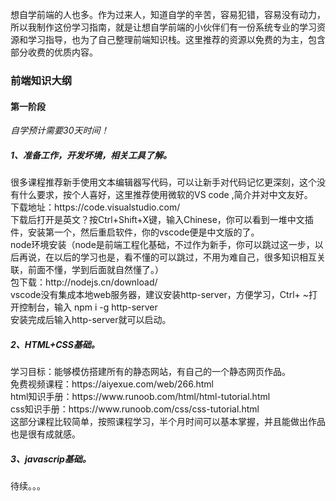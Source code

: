 <P>
想自学前端的人也多。作为过来人，知道自学的辛苦，容易犯错，容易没有动力，所以我制作这份学习指南，就是让想自学前端的小伙伴们有一份系统专业的学习资源和学习指导，也为了自己整理前端知识栈。这里推荐的资源以免费的为主，包含部分收费的优质内容。
</P>

<h3>前端知识大纲</h3>

<h4>第一阶段</h4>
<p><i>自学预计需要30天时间！</i></p>

<h5>1、准备工作，开发坏境，相关工具了解。</h5>
<p>
很多课程推荐新手使用文本编辑器写代码，可以让新手对代码记忆更深刻，这个没有什么要求，按个人喜好，这里推荐使用微软的VS code ,简介并对中文友好。<br/>
下载地址：https://code.visualstudio.com/ <br/>
下载后打开是英文？按Ctrl+Shift+X键，输入Chinese，你可以看到一堆中文插件，安装第一个，然后重启软件，你的vscode便是中文版的了。<br/>
node环境安装（node是前端工程化基础，不过作为新手，你可以跳过这一步，以后再说，在以后的学习也是，看不懂的可以跳过，不用为难自己，很多知识相互关联，前面不懂，学到后面就自然懂了。）<br/>
包下载：http://nodejs.cn/download/ <br/>
vscode没有集成本地web服务器，建议安装http-server，方便学习，Ctrl+ ~打开控制台，输入 npm i -g http-server <br/>
安装完成后输入http-server就可以启动。
</p>
<h5>2、HTML+CSS基础。</h5>
学习目标：能够模仿搭建所有的静态网站，有自己的一个静态网页作品。<br/>
免费视频课程：https://aiyexue.com/web/266.html<br/>
html知识手册：https://www.runoob.com/html/html-tutorial.html<br/>
css知识手册：https://www.runoob.com/css/css-tutorial.html<br/>
这部分课程比较简单，按照课程学习，半个月时间可以基本掌握，并且能做出作品也是很有成就感。
<h5>3、javascrip基础。</h5>
待续。。。
